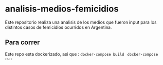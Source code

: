 # analisis-medios-femicidios

Este repositorio realiza una analisis de los medios que fueron input para los distintos casos de femicidios ocurridos en Argentina.


## Para correr
Este repo esta dockerizado, asi que :
`docker-compose build `
`docker-compose run`
